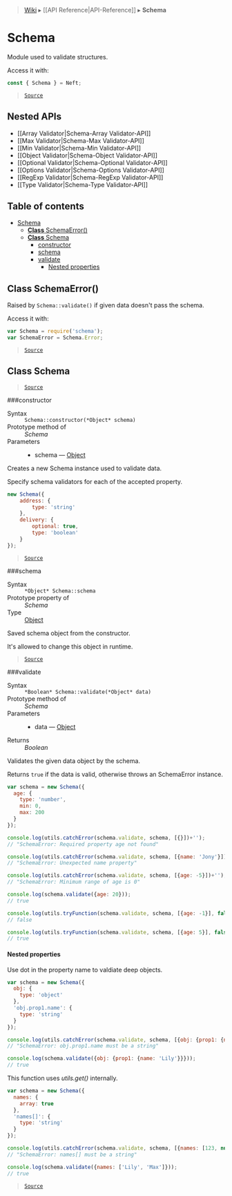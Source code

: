 > [Wiki](Home) ▸ [[API Reference|API-Reference]] ▸ **Schema**

# Schema

Module used to validate structures.

Access it with:
```javascript
const { Schema } = Neft;
```

> [`Source`](/Neft-io/neft/blob/11ce61113abf36cfee4cca0e72112ab5bff468a7/src/schema/index.litcoffee#schema)

## Nested APIs

* [[Array Validator|Schema-Array Validator-API]]
* [[Max Validator|Schema-Max Validator-API]]
* [[Min Validator|Schema-Min Validator-API]]
* [[Object Validator|Schema-Object Validator-API]]
* [[Optional Validator|Schema-Optional Validator-API]]
* [[Options Validator|Schema-Options Validator-API]]
* [[RegExp Validator|Schema-RegExp Validator-API]]
* [[Type Validator|Schema-Type Validator-API]]

## Table of contents
* [Schema](#schema)
  * [**Class** SchemaError()](#class-schemaerror)
  * [**Class** Schema](#class-schema)
    * [constructor](#constructor)
    * [schema](#schema)
    * [validate](#validate)
      * [Nested properties](#nested-properties)

## **Class** SchemaError()

Raised by `Schema::validate()` if given data doesn't pass the schema.

Access it with:
```javascript
var Schema = require('schema');
var SchemaError = Schema.Error;
```

> [`Source`](/Neft-io/neft/blob/11ce61113abf36cfee4cca0e72112ab5bff468a7/src/schema/index.litcoffee#class-schemaerror)

## **Class** Schema

> [`Source`](/Neft-io/neft/blob/11ce61113abf36cfee4cca0e72112ab5bff468a7/src/schema/index.litcoffee#class-schema)

###constructor
<dl><dt>Syntax</dt><dd><code>Schema::constructor(&#x2A;Object&#x2A; schema)</code></dd><dt>Prototype method of</dt><dd><i>Schema</i></dd><dt>Parameters</dt><dd><ul><li>schema — <a href="/Neft-io/neft/wiki/Utils-API#isobject">Object</a></li></ul></dd></dl>
Creates a new Schema instance used to validate data.

Specify schema validators for each of the accepted property.

```javascript
new Schema({
    address: {
        type: 'string'
    },
    delivery: {
        optional: true,
        type: 'boolean'
    }
});
```

> [`Source`](/Neft-io/neft/blob/11ce61113abf36cfee4cca0e72112ab5bff468a7/src/schema/index.litcoffee#constructor)

###schema
<dl><dt>Syntax</dt><dd><code>&#x2A;Object&#x2A; Schema::schema</code></dd><dt>Prototype property of</dt><dd><i>Schema</i></dd><dt>Type</dt><dd><a href="/Neft-io/neft/wiki/Utils-API#isobject">Object</a></dd></dl>
Saved schema object from the constructor.

It's allowed to change this object in runtime.

> [`Source`](/Neft-io/neft/blob/11ce61113abf36cfee4cca0e72112ab5bff468a7/src/schema/index.litcoffee#schema)

###validate
<dl><dt>Syntax</dt><dd><code>&#x2A;Boolean&#x2A; Schema::validate(&#x2A;Object&#x2A; data)</code></dd><dt>Prototype method of</dt><dd><i>Schema</i></dd><dt>Parameters</dt><dd><ul><li>data — <a href="/Neft-io/neft/wiki/Utils-API#isobject">Object</a></li></ul></dd><dt>Returns</dt><dd><i>Boolean</i></dd></dl>
Validates the given data object by the schema.

Returns `true` if the data is valid, otherwise throws an SchemaError instance.

```javascript
var schema = new Schema({
  age: {
    type: 'number',
    min: 0,
    max: 200
  }
});

console.log(utils.catchError(schema.validate, schema, [{}])+'');
// "SchemaError: Required property age not found"

console.log(utils.catchError(schema.validate, schema, [{name: 'Jony'}])+'');
// "SchemaError: Unexpected name property"

console.log(utils.catchError(schema.validate, schema, [{age: -5}])+'');
// "SchemaError: Minimum range of age is 0"

console.log(schema.validate({age: 20}));
// true

console.log(utils.tryFunction(schema.validate, schema, [{age: -1}], false));
// false

console.log(utils.tryFunction(schema.validate, schema, [{age: 5}], false));
// true
```

#### Nested properties

Use dot in the property name to valdiate deep objects.

```javascript
var schema = new Schema({
  obj: {
    type: 'object'
  },
  'obj.prop1.name': {
    type: 'string'
  }
});

console.log(utils.catchError(schema.validate, schema, [{obj: {prop1: {name: 123}}}])+'');
// "SchemaError: obj.prop1.name must be a string"

console.log(schema.validate({obj: {prop1: {name: 'Lily'}}}));
// true
```

This function uses *utils.get()* internally.

```javascript
var schema = new Schema({
  names: {
    array: true
  },
  'names[]': {
    type: 'string'
  }
});

console.log(utils.catchError(schema.validate, schema, [{names: [123, null]}])+'');
// "SchemaError: names[] must be a string"

console.log(schema.validate({names: ['Lily', 'Max']}));
// true
```

> [`Source`](/Neft-io/neft/blob/11ce61113abf36cfee4cca0e72112ab5bff468a7/src/schema/index.litcoffee#nested-properties)


